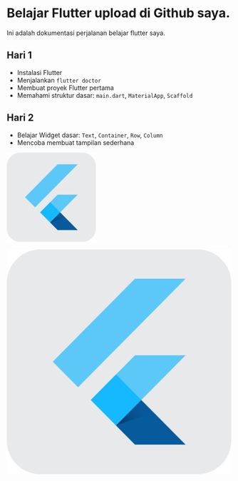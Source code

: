 # Belajar Flutter upload di Github saya.

Ini adalah dokumentasi perjalanan belajar flutter saya.

## Hari 1
- Instalasi Flutter
- Menjalankan `flutter doctor`
- Membuat proyek Flutter pertama
- Memahami struktur dasar: `main.dart`, `MaterialApp`, `Scaffold`

## Hari 2
- Belajar Widget dasar: `Text`, `Container`, `Row`, `Column`
- Mencoba membuat tampilan sederhana

<img src="images/icon.png" alt="Flutter Logo" width="200"/>

![Flutter Logo](images/icon.png)